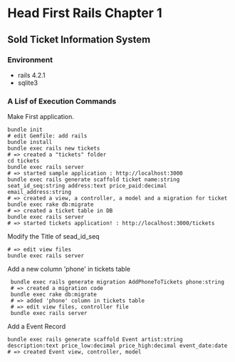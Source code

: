 # Head First Rails Chapter 1
## Sold Ticket Information System
### Environment
- rails 4.2.1
- sqlite3

### A Lisf of Execution Commands
Make First application.
```
bundle init
# edit Gemfile: add rails
bundle install
bundle exec rails new tickets
# => created a "tickets" folder
cd tickets
bundle exec rails server
# => started sample application : http://localhost:3000
bundle exec rails generate scaffold ticket name:string seat_id_seq:string address:text price_paid:decimal email_address:string
# => created a view, a controller, a model and a migration for ticket
bundle exec rake db:migrate
# => created a ticket table in DB
bundle exec rails server
# => started tickets application! : http://localhost:3000/tickets
```

Modify the Title of sead_id_seq
```
# => edit view files
bundle exec rails server
```

Add a new column 'phone' in tickets table
```
 bundle exec rails generate migration AddPhoneToTickets phone:string
 # => created a migration code
 bundle exec rake db:migrate
 # => added 'phone' column in tickets table
 # => edit view files, controller file
 bundle exec rails server
 ```

Add a Event Record
```
bundle exec rails generate scaffold Event artist:string description:text price_low:decimal price_high:decimal event_date:date
# => created Event view, controller, model

```